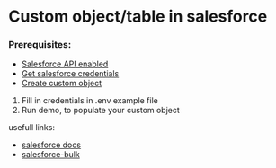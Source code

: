 # Custom object/table in salesforce
### Prerequisites:
* [Salesforce API enabled]()
* [Get salesforce credentials]()
* [Create custom object]()

1. Fill in credentials in .env example file
2. Run demo, to populate your custom object


usefull links:
- [salesforce docs](https://developer.salesforce.com/docs/apis#browse)
- [salesforce-bulk](https://github.com/heroku/salesforce-bulk)